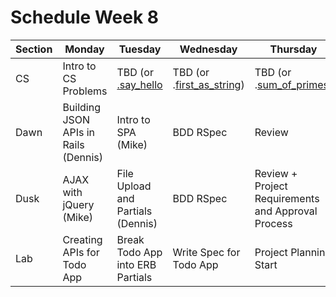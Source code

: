 # Schedule Week 8

| Section |            Monday           |                                                         Tuesday                                                          |                                                               Wednesday                                                               |                                                              Thursday                                                             |                Friday                |
| ------- | --------------------------- | ------------------------------------------------------------------------------------------------------------------------ | ------------------------------------------------------------------------------------------------------------------------------------- | --------------------------------------------------------------------------------------------------------------------------------- | ------------------------------------ |
| CS      | Intro to CS Problems        | TBD (or [.say_hello](../problem_solving/medium/say_hello.rb) | TBD (or .[first_as_string](../problem_solving/medium/first_as_string.rb)) | TBD (or .[sum_of_primes](../problem_solving/medium/sum_of_primes.rb)) | Collaborating with Git               |
| Dawn    | Building JSON APIs in Rails (Dennis) | Intro to SPA (Mike)                                                                                                            | BDD RSpec                                                                                                                             | Review                                                                                                                            | PM: Wireframing, MVPs and Milestones |
| Dusk    | AJAX with jQuery (Mike)            | File Upload and Partials (Dennis)                                                                                                | BDD RSpec                                                                                                                             | Review + Project Requirements and Approval Process                                                                                | Project Start                        |
| Lab     | Creating APIs for Todo App  | Break Todo App into ERB Partials                                                                                         | Write Spec for Todo App                                                                                                               | Project Planning Start                                                                                                            | Project Start                        |

